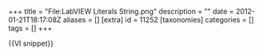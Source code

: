 +++
title = "File:LabVIEW Literals String.png"
description = ""
date = 2012-01-21T18:17:08Z
aliases = []
[extra]
id = 11252
[taxonomies]
categories = []
tags = []
+++

{{VI snippet}}
